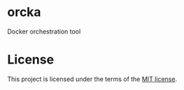 # orcka
Docker orchestration tool

# License
This project is licensed under the terms of the [MIT license](./LICENSE.md).
